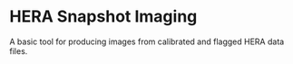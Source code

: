 # HERA Snapshot Imaging

A basic tool for producing images from calibrated and flagged HERA data files.
